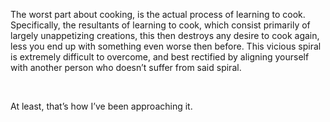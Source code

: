 <div class="kcite-section" kcite-section-id="700">
  <p>
    The worst part about cooking, is the actual process of learning to cook. Specifically, the resultants of learning to cook, which consist primarily of largely unappetizing creations, this then destroys any desire to cook again, less you end up with something even worse then before. This vicious spiral is extremely difficult to overcome, and best rectified by aligning yourself with another person who doesn&#8217;t suffer from said spiral.
  </p>
  
  <p>
    &nbsp;
  </p>
  
  <p>
    At least, that&#8217;s how I&#8217;ve been approaching it.
  </p>
  
  <p>
    &nbsp;
  </p>
  
  <!-- kcite active, but no citations found -->
</div>

<!-- kcite-section 700 -->
